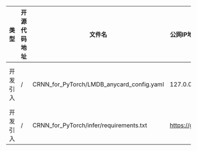 | 类型   | 开源代码地址 | 文件名                                       | 公网IP地址/公网URL地址/域名/邮箱地址 | 用途说明   |
|------|--------|-------------------------------------------|------------------------|--------|
| 开发引入 | /      | CRNN_for_PyTorch/LMDB_anycard_config.yaml | 127.0.0.1              | 本机IP地址 |
| 开发引入 | /      | CRNN_for_PyTorch/infer/requirements.txt | https://github.com/NVIDIA/dllogger.git              | 相关依赖 |
